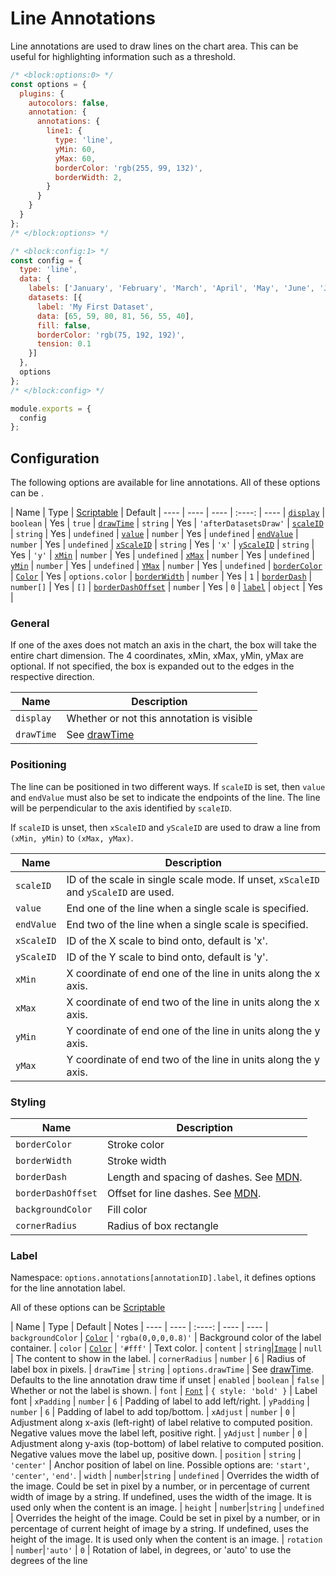 # Line Annotations

Line annotations are used to draw lines on the chart area. This can be useful for highlighting information such as a threshold.

```js chart-editor
/* <block:options:0> */
const options = {
  plugins: {
    autocolors: false,
    annotation: {
      annotations: {
        line1: {
          type: 'line',
          yMin: 60,
          yMax: 60,
          borderColor: 'rgb(255, 99, 132)',
          borderWidth: 2,
        }
      }
    }
  }
};
/* </block:options> */

/* <block:config:1> */
const config = {
  type: 'line',
  data: {
    labels: ['January', 'February', 'March', 'April', 'May', 'June', 'July'],
    datasets: [{
      label: 'My First Dataset',
      data: [65, 59, 80, 81, 56, 55, 40],
      fill: false,
      borderColor: 'rgb(75, 192, 192)',
      tension: 0.1
    }]
  },
  options
};
/* </block:config> */

module.exports = {
  config
};
```

## Configuration

The following options are available for line annotations. All of these options can be .

| Name | Type | [Scriptable](../options#scriptable-options) | Default
| ---- | ---- | ---- | :----: | ----
| [`display`](#general) | `boolean` | Yes | `true`
| [`drawTime`](#general) | `string` | Yes | `'afterDatasetsDraw'`
| [`scaleID`](#positioning) | `string` | Yes | `undefined`
| [`value`](#positioning) | `number` | Yes | `undefined`
| [`endValue`](#positioning) | `number` | Yes | `undefined`
| [`xScaleID`](#positioning) | `string` | Yes | `'x'`
| [`yScaleID`](#positioning) | `string` | Yes | `'y'`
| [`xMin`](#positioning) | `number` | Yes | `undefined`
| [`xMax`](#positioning) | `number` | Yes | `undefined`
| [`yMin`](#positioning) | `number` | Yes | `undefined`
| [`YMax`](#positioning) | `number` | Yes | `undefined`
| [`borderColor`](#styling) | [`Color`](../options#color) | Yes | `options.color`
| [`borderWidth`](#styling) | `number` | Yes | `1`
| [`borderDash`](#styling) | `number[]` | Yes | `[]`
| [`borderDashOffset`](#styling) | `number` | Yes | `0`
| [`label`](#label) | `object` | Yes |

### General

If one of the axes does not match an axis in the chart, the box will take the entire chart dimension. The 4 coordinates, xMin, xMax, yMin, yMax are optional. If not specified, the box is expanded out to the edges in the respective direction.

| Name | Description |
| ---- | ---- |
| `display` | Whether or not this annotation is visible
| `drawTime` | See [drawTime](../options#draw-time)

### Positioning

The line can be positioned in two different ways. If `scaleID` is set, then `value` and `endValue` must also be set to indicate the endpoints of the line. The line will be perpendicular to the axis identified by `scaleID`.

If `scaleID` is unset, then `xScaleID` and `yScaleID` are used to draw a line from `(xMin, yMin)` to `(xMax, yMax)`.

| Name | Description |
| ---- | ---- |
| `scaleID` | ID of the scale in single scale mode. If unset, `xScaleID` and `yScaleID` are used.
| `value` | End one of the line when a single scale is specified.
| `endValue` | End two of the line when a single scale is specified.
| `xScaleID` | ID of the X scale to bind onto, default is 'x'.
| `yScaleID` | ID of the Y scale to bind onto, default is 'y'.
| `xMin` | X coordinate of end one of the line in units along the x axis.
| `xMax` | X coordinate of end two of the line in units along the x axis.
| `yMin` | Y coordinate of end one of the line in units along the y axis.
| `yMax` | Y coordinate of end two of the line in units along the y axis.

### Styling

| Name | Description |
| ---- | ---- |
| `borderColor` | Stroke color
| `borderWidth` | Stroke width
| `borderDash` | Length and spacing of dashes. See [MDN](https://developer.mozilla.org/en-US/docs/Web/API/CanvasRenderingContext2D/setLineDash).
| `borderDashOffset` | Offset for line dashes. See [MDN](https://developer.mozilla.org/en-US/docs/Web/API/CanvasRenderingContext2D/lineDashOffset).
| `backgroundColor` | Fill color
| `cornerRadius` | Radius of box rectangle

### Label

Namespace: `options.annotations[annotationID].label`, it defines options for the line annotation label.

All of these options can be [Scriptable](../options#scriptable-options)

| Name | Type | Default | Notes
| ---- | ---- | :----: | ---- | ----
| `backgroundColor` | [`Color`](../options#color) | `'rgba(0,0,0,0.8)'` | Background color of the label container.
| `color` | [`Color`](../options#color) | `'#fff'` | Text color.
| `content` | `string`\|[`Image`](https://developer.mozilla.org/en-US/docs/Web/API/HTMLImageElement/Image) | `null` | The content to show in the label.
| `cornerRadius` | `number` | `6` | Radius of label box in pixels.
| `drawTime` | `string` | `options.drawTime` | See [drawTime](../options#draw-time). Defaults to the line annotation draw time if unset
| `enabled` | `boolean` | `false` | Whether or not the label is shown.
| `font` | [`Font`](../options#font) | `{ style: 'bold' }` | Label font
| `xPadding` | `number` | `6` | Padding of label to add left/right.
| `yPadding` | `number` | `6` | Padding of label to add top/bottom.
| `xAdjust` | `number` | `0` | Adjustment along x-axis (left-right) of label relative to computed position. Negative values move the label left, positive right.
| `yAdjust` | `number` | `0` | Adjustment along y-axis (top-bottom) of label relative to computed position. Negative values move the label up, positive down.
| `position` | `string` | `'center'` | Anchor position of label on line. Possible options are: `'start'`, `'center'`, `'end'`.
| `width` | `number`\|`string` | `undefined` | Overrides the width of the image. Could be set in pixel by a number, or in percentage of current width of image by a string. If undefined, uses the width of the image. It is used only when the content is an image.
| `height` | `number`\|`string` | `undefined` | Overrides the height of the image. Could be set in pixel by a number, or in percentage of current height of image by a string. If undefined, uses the height of the image. It is used only when the content is an image.
| `rotation` | `number`\|`'auto'` | `0` | Rotation of label, in degrees, or 'auto' to use the degrees of the line
